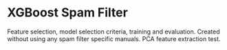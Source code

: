 # XGBoost Spam Filter
Feature selection, model selection criteria, training and evaluation. Created without using any spam filter specific manuals. PCA feature extraction test.
